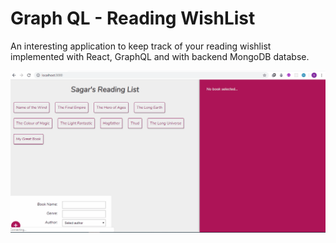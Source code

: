 # Graph QL - Reading WishList
An interesting application to keep track of your reading wishlist implemented with React, GraphQL and with backend MongoDB databse.

![Demo](demo.gif)
